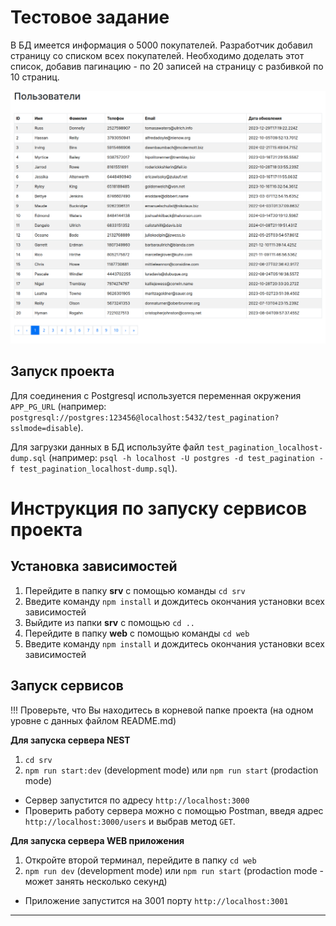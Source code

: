 # Тестовое задание

В БД имеется информация о 5000 покупателей. Разработчик добавил страницу со списком всех покупателей. Необходимо доделать этот список, добавив пагинацию - по 20 записей на страницу с разбивкой по 10 страниц.

![Результат](./result.png)

## Запуск проекта

Для соединения с Postgresql используется переменная окружения `APP_PG_URL`
(например: `postgresql://postgres:123456@localhost:5432/test_pagination?sslmode=disable`).

Для загрузки данных в БД используйте файл `test_pagination_localhost-dump.sql` (например: `psql -h localhost -U postgres -d test_pagination -f test_pagination_localhost-dump.sql`).

# Инструкция по запуску сервисов проекта

## Установка зависимостей

1. Перейдите в папку **srv** с помощью команды `cd srv`
2. Введите команду `npm install` и дождитесь окончания установки всех зависимостей
3. Выйдите из папки **srv** с помощью `cd ..`
4. Перейдите в папку **web** с помощью команды `cd web`
5. Введите команду `npm install` и дождитесь окончания установки всех зависимостей

## Запуск сервисов

!!! Проверьте, что Вы находитесь в корневой папке проекта (на одном уровне с данных файлом README.md)

**Для запуска сервера NEST**

1. `cd srv`
2. `npm run start:dev` (development mode) или `npm run start` (prodaction mode)

- Сервер запустится по адресу `http://localhost:3000`
- Проверить работу сервера можно с помощью Postman, введя адрес `http://localhost:3000/users` и выбрав метод `GET`.

**Для запуска сервера WEB приложения**

1. Откройте второй терминал, перейдите в папку `cd web`
2. `npm run dev` (development mode) или `npm run start` (prodaction mode - может занять несколько секунд)

- Приложение запустится на 3001 порту `http://localhost:3001`

---
